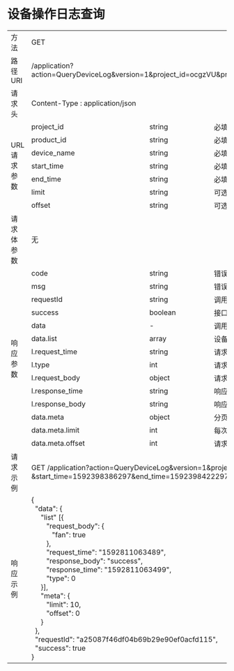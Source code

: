 # **设备操作日志查询**  

<table style="text-align: left">

<tr><td >方法</td><td colspan="4">GET</td></tr>
<tr><td>路径URI</td><td colspan="4">/application?action=QueryDeviceLog&version=1&project_id=ocgzVU&product_id=9MaNe52pNO&device_name=no001&start_time=1592398386297&end_time=1592398422297
</td></tr>
<tr><td>请求头</td><td colspan="4">Content-Type : application/json</td></tr>

<tr><td rowspan="7">URL请求参数</td><td>project_id</td><td>string</td><td>必填</td><td>项目id</td></tr>
<tr><td>product_id</td><td>string</td><td>必填</td><td>产品ID</td></tr>
<tr><td>device_name</td><td>string</td><td>必填</td><td>设备名称</td></tr>
<tr><td>start_time</td><td>string</td><td>必填</td><td>开始时间，毫秒时间戳</td></tr>
<tr><td>end_time</td><td>string</td><td>必填</td><td>结束时间，毫秒时间戳</td></tr>
<tr><td>limit</td><td>string</td><td>可选</td><td>每次请求记录数，默认10, 范围[1, 100]</td></tr>
<tr><td>offset</td><td>string</td><td>可选</td><td>请求起始位置，默认0</td></tr>

<tr><td>请求体参数</td><td colspan="4">无</td></tr>


<tr><td rowspan="14">响应参数</td><td>code</td><td>string</td><td colspan="2">错误码，code为“0”代表请求成功</td></tr>
<tr><td>msg</td><td>string</td><td colspan="2">错误消息</td></tr>
<tr><td>requestId</td><td>string</td><td colspan="2">调用API时生成的请求标识</td></tr>
<tr><td>success</td><td>boolean</td><td colspan="2">接口是否调用成功</td></tr>
<tr><td>data</td><td>-</td><td colspan="2">调用成功时，返回的业务数据</td></tr>
<tr><td>data.list</td><td>array</td><td colspan="2">设备操作日志集合，如下的l表示 list 数组的单个对象标识</td></tr>
<tr><td>l.request_time</td><td>string</td><td colspan="2">请求时间</td></tr>
<tr><td>l.type</td><td>int</td><td colspan="2">请求类型 0-写 1-读</td></tr>
<tr><td>l.request_body</td><td>object</td><td colspan="2">请求内容 k=>v形式， k为属性功能点标识，v为功能点设置值</td></tr>
<tr><td>l.response_time</td><td>string</td><td colspan="2">响应时间</td></tr>
<tr><td>l.response_body</td><td>string</td><td colspan="2">响应结果, 设备回复响应中的msg字段</td></tr>
<tr><td>data.meta</td><td>object</td><td colspan="2">分页信息</td></tr>
<tr><td>data.meta.limit</td><td>int</td><td colspan="2">每次请求记录数</td></tr>
<tr><td>data.meta.offset</td><td>int</td><td colspan="2">请求记录起始位置</td></tr>

<tr><td>请求示例</td><td colspan="4">
    GET /application?action=QueryDeviceLog&version=1&project_id=ocgzVU&product_id=9MaNe52pNO&device_name=no001
&start_time=1592398386297&end_time=1592398422297

</td></tr>
<tr><td>响应示例</td>
<td colspan="4">
    {   <br>
         &nbsp;&nbsp;"data": {   <br>
             &nbsp;&nbsp; &nbsp;&nbsp;"list" [{       <br>
                 &nbsp;&nbsp; &nbsp;&nbsp; &nbsp;&nbsp;"request_body": {   <br>
                     &nbsp;&nbsp; &nbsp;&nbsp; &nbsp;&nbsp; &nbsp;&nbsp;"fan": true <br>
                 &nbsp;&nbsp; &nbsp;&nbsp; &nbsp;&nbsp;},  <br>
                 &nbsp;&nbsp; &nbsp;&nbsp; &nbsp;&nbsp;"request_time": "1592811063489",    <br>
                 &nbsp;&nbsp; &nbsp;&nbsp; &nbsp;&nbsp;"response_body": "success", <br>
                 &nbsp;&nbsp; &nbsp;&nbsp; &nbsp;&nbsp;"response_time": "1592811063499",   <br>
                 &nbsp;&nbsp; &nbsp;&nbsp; &nbsp;&nbsp;"type": 0   <br>
             &nbsp;&nbsp; &nbsp;&nbsp;}], <br>
             &nbsp;&nbsp; &nbsp;&nbsp;"meta": {   <br>
                 &nbsp;&nbsp; &nbsp;&nbsp; &nbsp;&nbsp;"limit": 10,    <br>
                 &nbsp;&nbsp; &nbsp;&nbsp; &nbsp;&nbsp;"offset": 0 <br>
             &nbsp;&nbsp; &nbsp;&nbsp;}   <br>
         &nbsp;&nbsp;},  <br>
         &nbsp;&nbsp;"requestId": "a25087f46df04b69b29e90ef0acfd115",    <br>
         &nbsp;&nbsp;"success": true <br>
    }

</td>
</tr>

</table>
